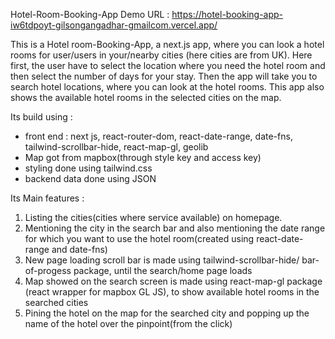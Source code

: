 Hotel-Room-Booking-App Demo URL : https://hotel-booking-app-iw6tdpoyt-gilsongangadhar-gmailcom.vercel.app/

This is a Hotel room-Booking-App, a next.js app, where you can look a hotel rooms for user/users in your/nearby cities (here cities are from UK). Here first, the user have to select the location where you need the hotel room and then select the number of days for your stay. Then the app will take you to search hotel locations, where you can look at the hotel rooms. This app also shows the available hotel rooms in the selected cities on the map.

Its build using : 

* front end : next js, react-router-dom, react-date-range, date-fns, tailwind-scrollbar-hide, react-map-gl, geolib
* Map got from mapbox(through style key and access key)
* styling done using tailwind.css
* backend data done using JSON

Its Main features : 

1. Listing the cities(cities where service available) on homepage. 
2. Mentioning the city in the search bar and also mentioning the date range for which you want to use the hotel room(created using react-date-range and date-fns)
3. New page loading scroll bar is made using tailwind-scrollbar-hide/ bar-of-progess package, until the search/home page loads
4. Map showed on the search screen is made using react-map-gl package (react wrapper for mapbox GL JS), to show available hotel rooms in the searched cities
5. Pining the hotel on the map for the searched city and popping up the name of the hotel over the pinpoint(from the click)  
